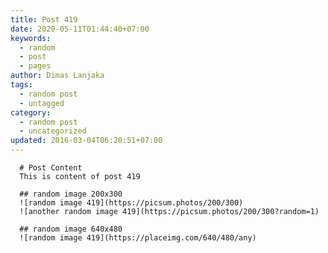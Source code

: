 ```yaml
---
title: Post 419
date: 2020-05-11T01:44:40+07:00
keywords:
  - random
  - post
  - pages
author: Dimas Lanjaka
tags:
  - random post
  - untagged
category:
  - random post
  - uncategorized
updated: 2016-03-04T06:20:51+07:00
---
```


      # Post Content
      This is content of post 419

      ## random image 200x300
      ![random image 419](https://picsum.photos/200/300)
      ![another random image 419](https://picsum.photos/200/300?random=1)

      ## random image 640x480
      ![random image 419](https://placeimg.com/640/480/any)
      